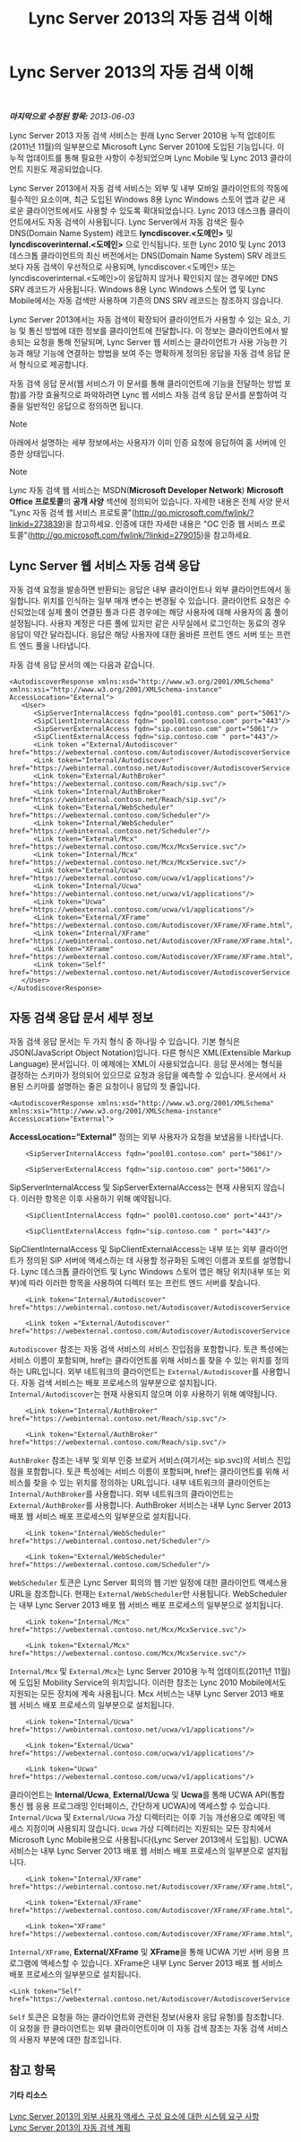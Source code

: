 ﻿---
title: Lync Server 2013의 자동 검색 이해
TOCTitle: Lync Server 2013의 자동 검색 이해
ms:assetid: d70a15b7-750b-4e0f-9a7f-0254d6d486c3
ms:mtpsurl: https://technet.microsoft.com/ko-kr/library/JJ945654(v=OCS.15)
ms:contentKeyID: 52056970
ms.date: 08/10/2015
mtps_version: v=OCS.15
ms.translationtype: HT
---

# Lync Server 2013의 자동 검색 이해

 

_**마지막으로 수정된 항목:** 2013-06-03_

Lync Server 2013 자동 검색 서비스는 원래 Lync Server 2010용 누적 업데이트(2011년 11월)의 일부분으로 Microsoft Lync Server 2010에 도입된 기능입니다. 이 누적 업데이트를 통해 필요한 사항이 수정되었으며 Lync Mobile 및 Lync 2013 클라이언트 지원도 제공되었습니다.

Lync Server 2013에서 자동 검색 서비스는 외부 및 내부 모바일 클라이언트의 작동에 필수적인 요소이며, 최근 도입된 Windows 8용 Lync Windows 스토어 앱과 같은 새로운 클라이언트에서도 사용할 수 있도록 확대되었습니다. Lync 2013 데스크톱 클라이언트에서도 자동 검색이 사용됩니다. Lync Server에서 자동 검색은 필수 DNS(Domain Name System) 레코드 **lyncdiscover.\<도메인\>** 및 **lyncdiscoverinternal.\<도메인\>** 으로 인식됩니다. 또한 Lync 2010 및 Lync 2013 데스크톱 클라이언트의 최신 버전에서는 DNS(Domain Name System) SRV 레코드보다 자동 검색이 우선적으로 사용되며, lyncdiscover.\<도메인\> 또는 lyncdiscoverinternal.\<도메인\>이 응답하지 않거나 확인되지 않는 경우에만 DNS SRV 레코드가 사용됩니다. Windows 8용 Lync Windows 스토어 앱 및 Lync Mobile에서는 자동 검색만 사용하며 기존의 DNS SRV 레코드는 참조하지 않습니다.

Lync Server 2013에서는 자동 검색이 확장되어 클라이언트가 사용할 수 있는 요소, 기능 및 통신 방법에 대한 정보를 클라이언트에 전달합니다. 이 정보는 클라이언트에서 발송되는 요청을 통해 전달되며, Lync Server 웹 서비스는 클라이언트가 사용 가능한 기능과 해당 기능에 연결하는 방법을 보여 주는 명확하게 정의된 응답을 자동 검색 응답 문서 형식으로 제공합니다.

자동 검색 응답 문서(웹 서비스가 이 문서를 통해 클라이언트에 기능을 전달하는 방법 포함)를 가장 효율적으로 파악하려면 Lync 웹 서비스 자동 검색 응답 문서를 분할하여 각 줄을 일반적인 응답으로 정의하면 됩니다.


> [!NOTE]  
> 아래에서 설명하는 세부 정보에서는 사용자가 이미 인증 요청에 응답하여 홈 서버에 인증한 상태입니다.




> [!NOTE]  
> Lync 자동 검색 웹 서비스는 MSDN(<STRONG>Microsoft Developer Network</STRONG>) <STRONG>Microsoft Office 프로토콜</STRONG>의 <STRONG>공개 사양</STRONG> 섹션에 정의되어 있습니다. 자세한 내용은 전체 사양 문서 "Lync 자동 검색 웹 서비스 프로토콜"(<A class=uri href="http://go.microsoft.com/fwlink/?linkid=273839">http://go.microsoft.com/fwlink/?linkid=273839</A>)을 참고하세요. 인증에 대한 자세한 내용은 "OC 인증 웹 서비스 프로토콜"(<A class=uri href="http://go.microsoft.com/fwlink/?linkid=279015">http://go.microsoft.com/fwlink/?linkid=279015</A>)을 참고하세요.



## Lync Server 웹 서비스 자동 검색 응답

자동 검색 요청을 발송하면 반환되는 응답은 내부 클라이언트나 외부 클라이언트에서 동일합니다. 위치를 인식하는 일부 매개 변수는 변경될 수 있습니다. 클라이언트 요청은 수신되었는데 실제 풀이 연결된 풀과 다른 경우에는 해당 사용자에 대해 사용자의 홈 풀이 설정됩니다. 사용자 계정은 다른 풀에 있지만 같은 사무실에서 로그인하는 동료의 경우 응답이 약간 달라집니다. 응답은 해당 사용자에 대한 올바른 프런트 엔드 서버 또는 프런트 엔드 풀을 나타냅니다.

자동 검색 응답 문서의 예는 다음과 같습니다.

    <AutodiscoverResponse xmlns:xsd="http://www.w3.org/2001/XMLSchema" xmlns:xsi="http://www.w3.org/2001/XMLSchema-instance" AccessLocation="External">
       <User>
          <SipServerInternalAccess fqdn="pool01.contoso.com" port="5061"/>
          <SipClientInternalAccess fqdn=" pool01.contoso.com" port="443"/>
          <SipServerExternalAccess fqdn="sip.contoso.com" port="5061"/>
          <SipClientExternalAccess fqdn="sip.contoso.com " port="443"/>
          <Link token ="External/Autodiscover" href="https://webexternal.contoso.com/Autodiscover/AutodiscoverService.svc/root"/>
          <Link token="Internal/Autodiscover" href="https://webinternal.contoso.net/Autodiscover/AutodiscoverService.svc/root"/>
          <Link token="External/AuthBroker" href="https://webexternal.contoso.com/Reach/sip.svc"/>
          <Link token="Internal/AuthBroker" href="https://webinternal.contoso.net/Reach/sip.svc"/>
          <Link token="External/WebScheduler" href="https://webexternal.contoso.com/Scheduler"/>
          <Link token="Internal/WebScheduler" href="https://webinternal.contoso.net/Scheduler"/>
          <Link token="External/Mcx" href="https://webexternal.contoso.com/Mcx/McxService.svc"/>
          <Link token="Internal/Mcx" href="https://webexternal.contoso.net/Mcx/McxService.svc"/>
          <Link token="External/Ucwa" href="https://webexternal.contoso.com/ucwa/v1/applications"/>
          <Link token="Internal/Ucwa" href="https://webinternal.contoso.net/ucwa/v1/applications"/>
          <Link token="Ucwa" href="https://webexternal.contoso.com/ucwa/v1/applications"/>
          <Link token="External/XFrame" href="https://webexternal.contoso.com/Autodiscover/XFrame/XFrame.html"/>
          <Link token="Internal/XFrame" href="https://webinternal.contoso.net/Autodiscover/XFrame/XFrame.html"/>
          <Link token="XFrame" href="https://webexternal.contoso.com/Autodiscover/XFrame/XFrame.html"/>
          <Link token="Self" href="https://webexternal.contoso.net/Autodiscover/AutodiscoverService.svc/root/user"/>
       </User>
    </AutodiscoverResponse>

## 자동 검색 응답 문서 세부 정보

자동 검색 응답 문서는 두 가지 형식 중 하나일 수 있습니다. 기본 형식은 JSON(JavaScript Object Notation)입니다. 다른 형식은 XML(Extensible Markup Language) 문서입니다. 이 예제에는 XML이 사용되었습니다. 응답 문서에는 형식을 결정하는 스키마가 정의되어 있으므로 요청과 응답을 예측할 수 있습니다. 문서에서 사용된 스키마를 설명하는 줄은 요청이나 응답의 첫 줄입니다.

    <AutodiscoverResponse xmlns:xsd="http://www.w3.org/2001/XMLSchema" xmlns:xsi="http://www.w3.org/2001/XMLSchema-instance" AccessLocation="External">

**AccessLocation=”External”** 정의는 외부 사용자가 요청을 보냈음을 나타냅니다.

```
    <SipServerInternalAccess fqdn="pool01.contoso.com" port="5061"/>
```
```
    <SipServerExternalAccess fqdn="sip.contoso.com" port="5061"/>
```

SipServerInternalAccess 및 SipServerExternalAccess는 현재 사용되지 않습니다. 이러한 항목은 이후 사용하기 위해 예약됩니다.

```
    <SipClientInternalAccess fqdn=" pool01.contoso.com" port="443"/>
```
```
    <SipClientExternalAccess fqdn="sip.contoso.com " port="443"/>
```

SipClientInternalAccess 및 SipClientExternalAccess는 내부 또는 외부 클라이언트가 정의된 SIP 서버에 액세스하는 데 사용할 정규화된 도메인 이름과 포트를 설명합니다. Lync 데스크톱 클라이언트 및 Lync Windows 스토어 앱은 해당 위치(내부 또는 외부)에 따라 이러한 항목을 사용하여 디렉터 또는 프런트 엔드 서버를 찾습니다.

```
    <Link token="Internal/Autodiscover" href="https://webinternal.contoso.net/Autodiscover/AutodiscoverService.svc/root"/>
```
```
    <Link token ="External/Autodiscover" href="https://webexternal.contoso.com/Autodiscover/AutodiscoverService.svc/root"/>
```

`Autodiscover` 참조는 자동 검색 서비스의 서비스 진입점을 포함합니다. 토큰 특성에는 서비스 이름이 포함되며, href는 클라이언트를 위해 서비스를 찾을 수 있는 위치를 정의하는 URL입니다. 외부 네트워크의 클라이언트는 `External/Autodiscover`를 사용합니다. 자동 검색 서비스는 배포 프로세스의 일부분으로 설치됩니다. `Internal/Autodiscover`는 현재 사용되지 않으며 이후 사용하기 위해 예약됩니다.

```
    <Link token="Internal/AuthBroker" href="https://webinternal.contoso.net/Reach/sip.svc"/>
```
```
    <Link token="External/AuthBroker" href="https://webexternal.contoso.com/Reach/sip.svc"/>
```

`AuthBroker` 참조는 내부 및 외부 인증 브로커 서비스(여기서는 sip.svc)의 서비스 진입점을 포함합니다. 토큰 특성에는 서비스 이름이 포함되며, href는 클라이언트를 위해 서비스를 찾을 수 있는 위치를 정의하는 URL입니다. 내부 네트워크의 클라이언트는 `Internal/AuthBroker`를 사용합니다. 외부 네트워크의 클라이언트는 `External/AuthBroker`를 사용합니다. AuthBroker 서비스는 내부 Lync Server 2013 배포 웹 서비스 배포 프로세스의 일부분으로 설치됩니다.

```
    <Link token="Internal/WebScheduler" href="https://webinternal.contoso.net/Scheduler"/>
```
```
    <Link token="External/WebScheduler" href="https://webexternal.contoso.com/Scheduler"/>
```

`WebScheduler` 토큰은 Lync Server 회의의 웹 기반 일정에 대한 클라이언트 액세스용 URL을 참조합니다. 현재는 `External/WebScheduler`만 사용됩니다. WebScheduler는 내부 Lync Server 2013 배포 웹 서비스 배포 프로세스의 일부분으로 설치됩니다.

```
    <Link token="Internal/Mcx" href="https://webexternal.contoso.net/Mcx/McxService.svc"/>
```
```
    <Link token="External/Mcx" href="https://webexternal.contoso.com/Mcx/McxService.svc"/>
```

`Internal/Mcx` 및 `External/Mcx`는 Lync Server 2010용 누적 업데이트(2011년 11월)에 도입된 Mobility Service의 위치입니다. 이러한 참조는 Lync 2010 Mobile에서도 지원되는 모든 장치에 계속 사용됩니다. Mcx 서비스는 내부 Lync Server 2013 배포 웹 서비스 배포 프로세스의 일부분으로 설치됩니다.

```
    <Link token="Internal/Ucwa" href="https://webinternal.contoso.net/ucwa/v1/applications"/>
```
```
    <Link token="External/Ucwa" href="https://webexternal.contoso.com/ucwa/v1/applications"/>
```
```
    <Link token="Ucwa" href="https://webexternal.contoso.com/ucwa/v1/applications"/>
```

클라이언트는 **Internal/Ucwa**, **External/Ucwa** 및 **Ucwa**를 통해 UCWA API(통합 통신 웹 응용 프로그래밍 인터페이스, 간단하게 UCWA)에 액세스할 수 있습니다. `Internal/Ucwa` 및 `External/Ucwa` 가상 디렉터리는 이후 기능 개선용으로 예약된 액세스 지점이며 사용되지 않습니다. `Ucwa` 가상 디렉터리는 지원되는 모든 장치에서 Microsoft Lync Mobile용으로 사용됩니다(Lync Server 2013에서 도입됨). UCWA 서비스는 내부 Lync Server 2013 배포 웹 서비스 배포 프로세스의 일부분으로 설치됩니다.

```
    <Link token="Internal/XFrame" href="https://webinternal.contoso.net/Autodiscover/XFrame/XFrame.html"/>
```
```
    <Link token="External/XFrame" href="https://webexternal.contoso.com/Autodiscover/XFrame/XFrame.html"/>
```
```
    <Link token="XFrame" href="https://webexternal.contoso.com/Autodiscover/XFrame/XFrame.html"/>
```

`Internal/XFrame`, **External/XFrame** 및 **XFrame**을 통해 UCWA 기반 서버 응용 프로그램에 액세스할 수 있습니다. XFrame은 내부 Lync Server 2013 배포 웹 서비스 배포 프로세스의 일부분으로 설치됩니다.

    <Link token="Self" href="https://webexternal.contoso.net/Autodiscover/AutodiscoverService.svc/root/user"/>

`Self` 토큰은 요청을 하는 클라이언트와 관련된 정보(사용자 응답 유형)를 참조합니다. 이 요청을 한 클라이언트는 외부 클라이언트이며 이 자동 검색 참조는 자동 검색 서비스의 사용자 부분에 대한 참조입니다.

## 참고 항목

#### 기타 리소스

[Lync Server 2013의 외부 사용자 액세스 구성 요소에 대한 시스템 요구 사항](lync-server-2013-system-requirements-for-external-user-access-components.md)  
[Lync Server 2013의 자동 검색 계획](lync-server-2013-planning-for-autodiscover.md)


